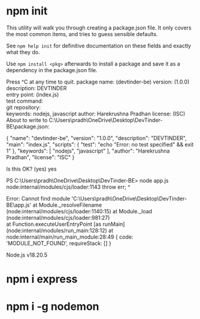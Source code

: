 # npm init
This utility will walk you through creating a package.json file.
It only covers the most common items, and tries to guess sensible defaults.

See `npm help init` for definitive documentation on these fields
and exactly what they do.

Use `npm install <pkg>` afterwards to install a package and
save it as a dependency in the package.json file.

Press ^C at any time to quit.
package name: (devtinder-be)
version: (1.0.0)                                                  
description: DEVTINDER                                            
entry point: (index.js)                                           
test command:                                                     
git repository:                                                   
keywords: nodejs, javascript
author: Harekrushna Pradhan
license: (ISC)                                                    
About to write to C:\Users\pradh\OneDrive\Desktop\DevTinder-BE\package.json:

{
  "name": "devtinder-be",
  "version": "1.0.0",
  "description": "DEVTINDER",
  "main": "index.js",
  "scripts": {
    "test": "echo \"Error: no test specified\" && exit 1"
  },
  "keywords": [
    "nodejs",
    "javascript"
  ],
  "author": "Harekrushna Pradhan",
  "license": "ISC"
}


Is this OK? (yes) yes

PS C:\Users\pradh\OneDrive\Desktop\DevTinder-BE> node app.js
node:internal/modules/cjs/loader:1143
  throw err;
  ^

Error: Cannot find module 'C:\Users\pradh\OneDrive\Desktop\DevTinder-BE\app.js'
    at Module._resolveFilename (node:internal/modules/cjs/loader:1140:15)
    at Module._load (node:internal/modules/cjs/loader:981:27)     
    at Function.executeUserEntryPoint [as runMain] (node:internal/modules/run_main:128:12)
    at node:internal/main/run_main_module:28:49 {
  code: 'MODULE_NOT_FOUND',
  requireStack: []
}

Node.js v18.20.5

# npm i express
# npm i -g nodemon